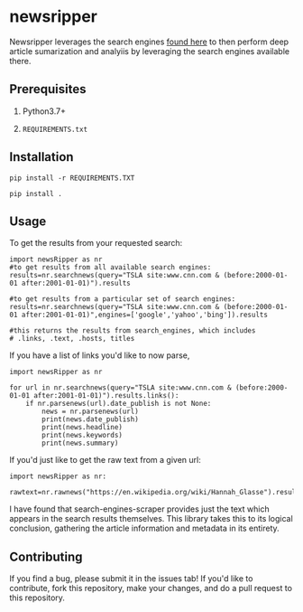 # newsripper

Newsripper leverages the search engines [found here](https://github.com/tasos-py/Search-Engines-Scraper) to then perform deep article sumarization and analyiis by leveraging the search engines available there.

**Prerequisites**
-
1) Python3.7+
   
2) `REQUIREMENTS.txt`

**Installation**
-

```pip install -r REQUIREMENTS.TXT```

```pip install .```

**Usage**
-
To get the results from your requested search:

```
import newsRipper as nr
#to get results from all available search engines:
results=nr.searchnews(query="TSLA site:www.cnn.com & (before:2000-01-01 after:2001-01-01)").results

#to get results from a particular set of search engines:
results=nr.searchnews(query="TSLA site:www.cnn.com & (before:2000-01-01 after:2001-01-01)",engines=['google','yahoo','bing']).results

#this returns the results from search_engines, which includes
# .links, .text, .hosts, titles
```

If you have a list of links you'd like to now parse,

```
import newsRipper as nr

for url in nr.searchnews(query="TSLA site:www.cnn.com & (before:2000-01-01 after:2001-01-01)").results.links():
    if nr.parsenews(url).date_publish is not None:
        news = nr.parsenews(url)
        print(news.date_publish)
        print(news.headline)
        print(news.keywords)
        print(news.summary)

```

If you'd just like to get the raw text from a given url:

```
import newsRipper as nr:

rawtext=nr.rawnews("https://en.wikipedia.org/wiki/Hannah_Glasse").results

```

I have found that search-engines-scraper provides just the text which appears in the search results themselves. 
This library takes this to its logical conclusion, gathering the article information and metadata in its entirety.

**Contributing**
-
If you find a bug, please submit it in the issues tab!
If you'd like to contribute, fork this repository, make your changes, and do a pull request to this repository.
